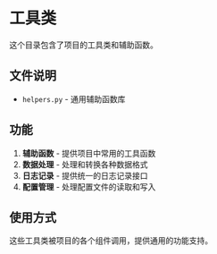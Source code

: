 # 工具类

这个目录包含了项目的工具类和辅助函数。

## 文件说明

- `helpers.py` - 通用辅助函数库

## 功能

1. **辅助函数** - 提供项目中常用的工具函数
2. **数据处理** - 处理和转换各种数据格式
3. **日志记录** - 提供统一的日志记录接口
4. **配置管理** - 处理配置文件的读取和写入

## 使用方式

这些工具类被项目的各个组件调用，提供通用的功能支持。